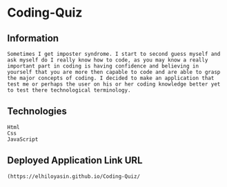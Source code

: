 # Coding-Quiz

## Information
```
Sometimes I get imposter syndrome. I start to second guess myself and ask myself do I really know how to code, as you may know a really important part in coding is having confidence and believing in yourself that you are more then capable to code and are able to grasp the major concepts of coding. I decided to make an application that test me or perhaps the user on his or her coding knowledge better yet to test there technological terminology.
```

## Technologies
```
Html
Css
JavaScript
```


## Deployed Application Link URL
```
(https://elhiloyasin.github.io/Coding-Quiz/









